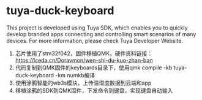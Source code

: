 # tuya-duck-keyboard
This project is developed using Tuya SDK, which enables you to quickly develop branded
apps connecting and controlling smart scenarios of many devices.
For more information, please check Tuya Developer Website.  

1. 芯片使用了stm32f042，固件移植QMK，硬件资料链接：https://lceda.cn/Doravmon/wen-shi-du-kuo-zhan-ban
2. 代码复制到QMK固件的keyboards目录下，使用qmk compile -kb tuya-duck-keyboard -km numkb编译
3. 使用涂鸦智能的wb3s模块，上传温湿度数据到云端和app
4. 移植涂鸦的SDK到QMK固件，下发命令到键盘，实现键盘自动输入

